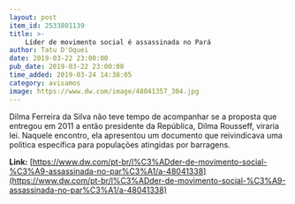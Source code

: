 ```yaml
---
layout: post
item_id: 2533801139
title: >-
    Líder de movimento social é assassinada no Pará
author: Tatu D'Oquei
date: 2019-03-22 23:00:00
pub_date: 2019-03-22 23:00:00
time_added: 2019-03-24 14:38:05
category: avisamos
image: https://www.dw.com/image/48041357_304.jpg
---
```


Dilma Ferreira da Silva não teve tempo de acompanhar se a proposta que entregou em 2011 a então presidente da República, Dilma Rousseff, viraria lei. Naquele encontro, ela apresentou um documento que reivindicava uma política específica para populações atingidas por barragens.

**Link:** [https://www.dw.com/pt-br/l%C3%ADder-de-movimento-social-%C3%A9-assassinada-no-par%C3%A1/a-48041338](https://www.dw.com/pt-br/l%C3%ADder-de-movimento-social-%C3%A9-assassinada-no-par%C3%A1/a-48041338)


